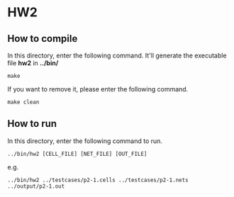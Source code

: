 # HW2

## How to compile

In this directory, enter the following command. It'll generate the executable file **hw2** in **../bin/**

```shell
make
```

If you want to remove it, please enter the following command.

```shell
make clean
```

## How to run

In this directory, enter the following command to run.

```shell
../bin/hw2 [CELL_FILE] [NET_FILE] [OUT_FILE]
```

e.g.

```shell
../bin/hw2 ../testcases/p2-1.cells ../testcases/p2-1.nets ../output/p2-1.out
```
